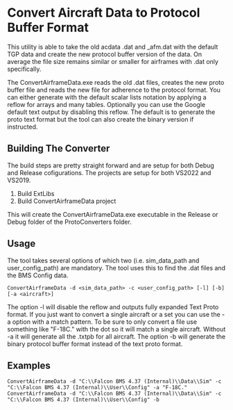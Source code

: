 # Convert Aircraft Data to Protocol Buffer Format
This utility is able to take the old acdata .dat and _afm.dat with the default TGP data
and create the new protocol buffer version of the data. On average the file size remains
similar or smaller for airframes with .dat only specifically.

The ConvertAirframeData.exe reads the old .dat files, creates the new proto buffer file and 
reads the new file for adherence to the protocol format. You can either generate with the
default scalar lists notation by applying a reflow for arrays and many tables. Optionally you
can use the Google default text output by disabling this reflow. The default is to generate
the proto text format but the tool can also create the binary version if instructed.

## Building The Converter
The build steps are pretty straight forward and are setup for both Debug and Release
cofigurations. The projects are setup for both VS2022 and VS2019.

1. Build ExtLibs
2. Build ConvertAirframeData project

This will create the ConvertAirframeData.exe executable in the Release or Debug folder
of the ProtoConverters folder.

## Usage

The tool takes several options of which two (i.e. sim_data_path and user_config_path) 
are mandatory. The tool uses this to find the .dat files and the BMS Config data.

`ConvertAirframeData -d <sim_data_path> -c <user_config_path> [-l] [-b] [-a <aircraft>]`

The option -l will disable the reflow and outputs fully expanded Text Proto format.
If you just want to convert a single aircraft or a set you can use the -a option with
a match pattern. To be sure to only convert a file use something like "F-18C." with the
dot so it will match a single aircraft. Without -a it will generate all the .txtpb for all
aircraft. The option -b will generate the binary protocol buffer format instead of the
text proto format.

## Examples

`ConvertAirframeData -d "C:\\Falcon BMS 4.37 (Internal)\\Data\\Sim" -c "C:\\Falcon BMS 4.37 (Internal)\\User\\Config" -a "F-18C."`
`ConvertAirframeData -d "C:\\Falcon BMS 4.37 (Internal)\\Data\\Sim" -c "C:\\Falcon BMS 4.37 (Internal)\\User\\Config" -b`
